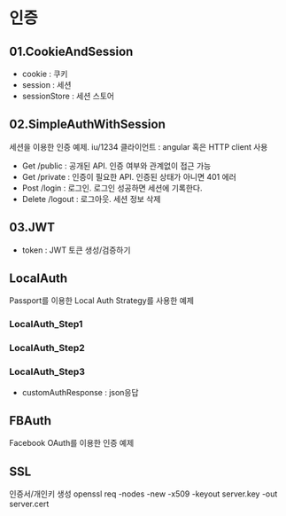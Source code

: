 # 인증

## 01.CookieAndSession

- cookie : 쿠키
- session : 세션 
- sessionStore : 세션 스토어

## 02.SimpleAuthWithSession

세션을 이용한 인증 예제. iu/1234
클라이언트 : angular 혹은 HTTP client 사용

- Get /public : 공개된 API. 인증 여부와 관계없이 접근 가능
- Get /private : 인증이 필요한 API. 인증된 상태가 아니면 401 에러
- Post /login : 로그인. 로그인 성공하면 세션에 기록한다.
- Delete /logout : 로그아웃. 세션 정보 삭제

## 03.JWT

- token : JWT 토큰 생성/검증하기

## LocalAuth
Passport를 이용한 Local Auth Strategy를 사용한 예제

### LocalAuth_Step1
### LocalAuth_Step2
### LocalAuth_Step3

- customAuthResponse : json응답

## FBAuth
Facebook OAuth를 이용한 인증 예제


## SSL

인증서/개인키 생성
openssl req -nodes -new -x509 -keyout server.key -out server.cert